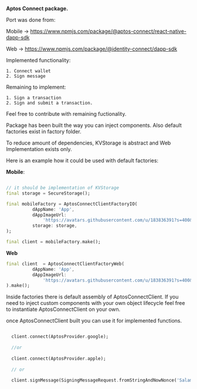 **Aptos Connect package.**

Port was done from:

Mobile -> https://www.npmjs.com/package/@aptos-connect/react-native-dapp-sdk 

Web -> https://www.npmjs.com/package/@identity-connect/dapp-sdk

Implemented functionality:

    1. Connect wallet 
    2. Sign message

Remaining to implement:

    1. Sign a transaction
    2. Sign and submit a transaction.


Feel free to contribute with remaining fuctionality.

Package has been built the way you can inject components. Also default factories exist in factory folder.


To reduce amount of dependencies, KVStorage is abstract and Web Implementation exists only. 


Here is an example how it could be used with default factories:

**Mobile**:

```dart

// it should be implementation of KVStorage
final storage = SecureStorage();

final mobileFactory = AptosConnectClientFactoryIO(
          dAppName: 'App',
          dAppImageUrl:
              'https://avatars.githubusercontent.com/u/183836391?s=400&u=1ffaf9cebe6f1630901bfc4784e80f6855d1f785&v=4',
          storage: storage,
);

final client = mobileFactory.make();


```

**Web**

```dart
final client  = AptosConnectClientFactoryWeb(
          dAppName: 'App',
          dAppImageUrl:
              'https://avatars.githubusercontent.com/u/183836391?s=400&u=1ffaf9cebe6f1630901bfc4784e80f6855d1f785&v=4',
).make();

```

Inside factories there is default assembly of AptosConnectClient. If you need to inject custom components with your own object lifecycle feel free to instantiate AptosConnectClient on your own. 

once AptosConnectClient built you can use it for implemented functions.

```dart

  client.connect(AptosProvider.google);
  
  //or
  
  client.connect(AptosProvider.apple);
  
  // or 
  
  client.signMessage(SigningMessageRequest.fromStringAndNowNonce('Salam'));
```



